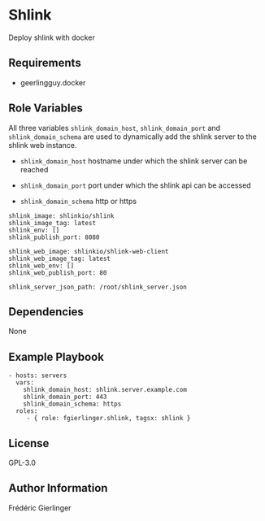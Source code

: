 Shlink
=========

Deploy shlink with docker

Requirements
------------

- geerlingguy.docker

Role Variables
--------------

All three variables `shlink_domain_host`, `shlink_domain_port` and `shlink_domain_schema` 
are used to dynamically add the shlink server to the shlink web instance.

* `shlink_domain_host` hostname under which the shlink server can be reached

* `shlink_domain_port` port under which the shlink api can be accessed

* `shlink_domain_schema` http or https


```
shlink_image: shlinkio/shlink
shlink_image_tag: latest
shlink_env: []
shlink_publish_port: 8080

shlink_web_image: shlinkio/shlink-web-client
shlink_web_image_tag: latest
shlink_web_env: []
shlink_web_publish_port: 80

shlink_server_json_path: /root/shlink_server.json
```

Dependencies
------------

None

Example Playbook
----------------

    - hosts: servers
      vars:
        shlink_domain_host: shlink.server.example.com
        shlink_domain_port: 443
        shlink_domain_schema: https
      roles:
         - { role: fgierlinger.shlink, tagsx: shlink }

License
-------

GPL-3.0

Author Information
------------------

Frédéric Gierlinger
